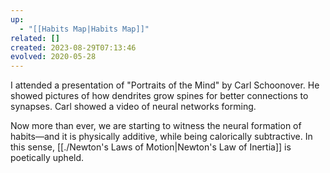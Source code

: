 ```yaml
---
up:
  - "[[Habits Map|Habits Map]]"
related: []
created: 2023-08-29T07:13:46
evolved: 2020-05-28
---
```

I attended a presentation of "Portraits of the Mind" by Carl Schoonover. He showed pictures of how dendrites grow spines for better connections to synapses. Carl showed a video of neural networks forming. 

Now more than ever, we are starting to witness the neural formation of habits—and it is physically additive, while being calorically subtractive. In this sense, [[./Newton's Laws of Motion|Newton's Law of Inertia]] is poetically upheld.
